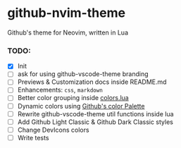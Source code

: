 # github-nvim-theme

Github's theme for Neovim, written in Lua

### TODO:

- [x] Init
- [ ] ask for using github-vscode-theme branding
- [ ] Previews & Customization docs inside README.md
- [ ] Enhancements: `css`, `markdown`
- [ ] Better color grouping inside [colors.lua](./lua/github/colors.lua)
- [ ] Dynamic colors using [Github's color Palette](https://primer.style/primitives/)
- [ ] Rewrite github-vscode-theme util functions inside lua
- [ ] Add Github Light Classic & Github Dark Classic styles
- [ ] Change DevIcons colors
- [ ] Write tests
